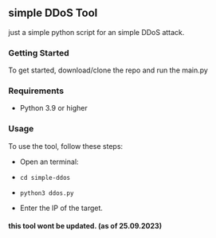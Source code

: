 ## simple DDoS Tool

just a simple python script for an simple DDoS attack.

### Getting Started

To get started, download/clone the repo and run the main.py

### Requirements

- Python 3.9 or higher

### Usage

To use the tool, follow these steps:

- Open an terminal:
- `cd simple-ddos`
- `python3 ddos.py`

- Enter the IP of the target.

#### this tool wont be updated. (as of 25.09.2023)
